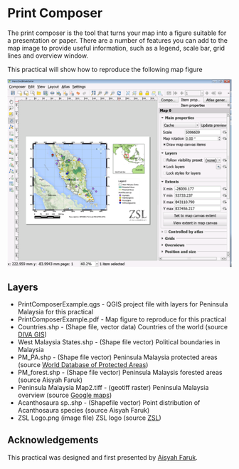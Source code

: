 # Print Composer

The print composer is the tool that turns your map into a figure suitable for a presentation or paper. There are a number of features you can add to the map image to provide useful information, such as a legend, scale bar, grid lines and overview window.

This practical will show how to reproduce the following map figure

![screen shot from practical](https://github.com/cyesson/Training/blob/master/GIS/PrintComposer/PrintComposer-screenshot.png)

## Layers

* PrintComposerExample.qgs - QGIS project file with layers for Peninsula Malaysia for this practical
* PrintComposerExample.pdf - Map figure to reproduce for this practical
* Countries.shp - (Shape file, vector data) Countries of the world (source [DIVA GIS]())
* West Malaysia States.shp - (Shape file vector) Political boundaries in Malaysia
* PM_PA.shp - (Shape file vector) Peninsula Malaysia protected areas (source [World Database of Protected Areas]())
* PM_forest.shp - (Shape file vector) Peninsula Malaysis forested areas (source Aisyah Faruk)
* Peninsula Malaysia Map2.tiff - (geotiff raster) Peninsula Malaysia overview (source [Google maps](maps.google.com))
*  Acanthosaura sp..shp - (Shapefile vector) Point distribution of Acanthosaura species (source Aisyah Faruk)
* ZSL Logo.png (image file) ZSL logo (source [ZSL](https://www.zsl.org/))


## Acknowledgements

This practical was designed and first presented by [Aisyah Faruk](https://uk.linkedin.com/in/aisyah-faruk-22691350).

